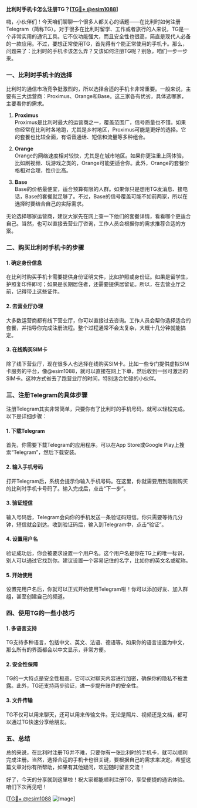 **比利时手机卡怎么注册TG？[[TG💪+ @esim1088](https://t.me/s/esim1088)]**

嗨，小伙伴们！今天咱们聊聊一个很多人都关心的话题——在比利时如何注册Telegram（简称TG）。对于很多在比利时留学、工作或者旅行的人来说，TG是一个非常实用的通讯工具。它不仅功能强大，而且安全性也很高，简直是现代人必备的一款应用。不过，要想正常使用TG，首先得有个能正常使用的手机卡。那么，问题来了：比利时的手机卡该怎么弄？又该如何注册TG呢？别急，咱们一步一步来。

### 一、比利时手机卡的选择

比利时的通信市场竞争挺激烈的，所以选择合适的手机卡非常重要。一般来说，主要有三大运营商：Proximus、Orange和Base。这三家各有优劣，具体选哪家，主要看你的需求。

1. **Proximus**  
   Proximus是比利时最大的运营商之一，覆盖范围广，信号质量也不错。如果你经常在比利时各地跑，尤其是乡村地区，Proximus可能是更好的选择。它的套餐也比较全面，有语音通话、短信和流量等多种组合。

2. **Orange**  
   Orange的网络速度相对较快，尤其是在城市地区。如果你更注重上网体验，比如刷视频、玩游戏之类的，Orange可能更适合你。此外，Orange的套餐价格相对合理，性价比高。

3. **Base**  
   Base的价格最便宜，适合预算有限的人群。如果你只是想用TG发消息、接电话，Base的套餐就足够了。不过，Base的信号覆盖可能不如前两家，所以在选择时要结合自己的实际需求。

无论选择哪家运营商，建议大家先在网上查一下他们的套餐详情，看看哪个更适合自己。当然，也可以直接去营业厅咨询，工作人员会根据你的需求推荐合适的方案。

### 二、购买比利时手机卡的步骤

#### 1. 确定身份信息
在比利时购买手机卡需要提供身份证明文件，比如护照或身份证。如果是留学生，护照复印件即可；如果是长期居住者，还需要提供居留证。所以，在去营业厅之前，记得带上这些证件。

#### 2. 去营业厅办理
大多数运营商都有线下营业厅，你可以直接过去咨询。工作人员会帮你选择适合的套餐，并指导你完成注册流程。整个过程通常不会太复杂，大概十几分钟就能搞定。

#### 3. 在线购买SIM卡
除了线下营业厅，现在很多人也选择在线购买SIM卡。比如一些专门提供虚拟SIM卡服务的平台，像@esim1088，就可以直接在网上下单，然后收到一张可激活的SIM卡。这种方式省去了跑营业厅的时间，特别适合忙碌的小伙伴。

### 三、注册Telegram的具体步骤

注册Telegram其实非常简单，只要你有了比利时的手机号码，就可以轻松完成。以下是详细步骤：

#### 1. 下载Telegram
首先，你需要下载Telegram的应用程序。可以在App Store或Google Play上搜索“Telegram”，然后下载安装。

#### 2. 输入手机号码
打开Telegram后，系统会提示你输入手机号码。在这里，你就需要用到刚刚购买的比利时手机卡号码了。输入完成后，点击“下一步”。

#### 3. 验证短信
输入号码后，Telegram会向你的手机发送一条验证码短信。你只需要等待几分钟，短信就会到达。收到验证码后，输入到Telegram中，点击“验证”。

#### 4. 设置用户名
验证成功后，你会被要求设置一个用户名。这个用户名是你在TG上的唯一标识，别人可以通过它找到你。建议设置一个容易记住的名字，比如你的英文名或昵称。

#### 5. 开始使用
设置完用户名后，你就可以正式开始使用Telegram啦！你可以添加好友、加入群组，甚至创建自己的频道。

### 四、使用TG的一些小技巧

#### 1. 多语言支持
TG支持多种语言，包括中文、英文、法语、德语等。如果你的语言设置为中文，那么所有的界面都会以中文显示，非常方便。

#### 2. 安全性保障
TG的一大特点是安全性极高。它可以对聊天内容进行加密，确保你的隐私不被泄露。此外，TG还支持两步验证，进一步提升账户的安全性。

#### 3. 文件传输
TG不仅可以用来聊天，还可以用来传输文件。无论是照片、视频还是文档，都可以通过TG快速分享给朋友。

### 五、总结

总的来说，在比利时注册TG并不难，只要你有一张比利时的手机卡，就可以顺利完成注册。当然，选择合适的手机卡也很关键，要根据自己的需求来决定。希望这篇文章对你有所帮助，如果有其他疑问，欢迎随时留言交流！

好了，今天的分享就到这里啦！祝大家都能顺利注册TG，享受便捷的通讯体验。咱们下次再见吧！

[[TG💪+ @esim1088](https://t.me/s/esim1088) ![Image](https://i.postimg.cc/4NQfJmqS/Snipaste-2025-05-13-00-14-12.png)]